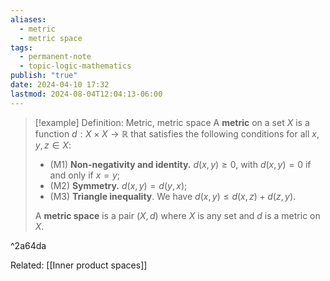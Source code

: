 ```yaml
---
aliases:
  - metric
  - metric space
tags:
  - permanent-note
  - topic-logic-mathematics
publish: "true"
date: 2024-04-10 17:32
lastmod: 2024-08-04T12:04:13-06:00
---
```

>[!example] Definition: Metric, metric space 
>A **metric** on a set $X$ is a function $d: X \times X \to \mathbb R$ that satisfies the following conditions for all $x, y, z \in X$:
>- (M1) **Non-negativity and identity.** $d(x, y) \geq 0$, with $d(x,y) = 0$ if and only if $x = y$;
>- (M2) **Symmetry.** $d(x,y) = d(y,x)$;
>- (M3) **Triangle inequality**. We have $d(x,y) \leq d(x,z) + d(z,y)$.
>
>A **metric space** is a pair $(X, d)$ where $X$ is any set and $d$ is a metric on $X$.

^2a64da

Related: [[Inner product spaces]]